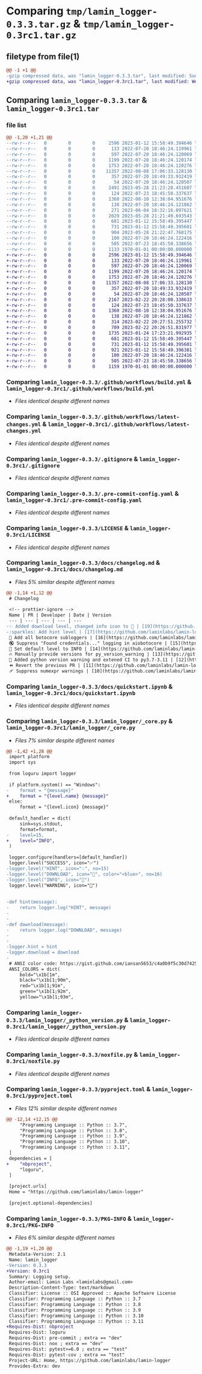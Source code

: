 # Comparing `tmp/lamin_logger-0.3.3.tar.gz` & `tmp/lamin_logger-0.3rc1.tar.gz`

## filetype from file(1)

```diff
@@ -1 +1 @@
-gzip compressed data, was "lamin_logger-0.3.3.tar", last modified: Sun Jun  4 18:32:38 2023, max compression
+gzip compressed data, was "lamin_logger-0.3rc1.tar", last modified: Wed Feb 22 20:28:20 2023, max compression
```

## Comparing `lamin_logger-0.3.3.tar` & `lamin_logger-0.3rc1.tar`

### file list

```diff
@@ -1,20 +1,21 @@
--rw-r--r--   0        0        0     2596 2023-01-12 15:58:49.394646 lamin_logger-0.3.3/.github/workflows/build.yml
--rw-r--r--   0        0        0      133 2022-07-20 18:46:24.119961 lamin_logger-0.3.3/.github/workflows/latest-changes.jinja2
--rw-r--r--   0        0        0      597 2022-07-20 18:46:24.120069 lamin_logger-0.3.3/.github/workflows/latest-changes.yml
--rw-r--r--   0        0        0     1199 2022-07-20 18:46:24.120174 lamin_logger-0.3.3/.gitignore
--rw-r--r--   0        0        0     1753 2022-07-20 18:46:24.120276 lamin_logger-0.3.3/.pre-commit-config.yaml
--rw-r--r--   0        0        0    11357 2022-08-08 17:06:33.128130 lamin_logger-0.3.3/LICENSE
--rw-r--r--   0        0        0      357 2022-07-20 18:49:33.932419 lamin_logger-0.3.3/README.md
--rw-r--r--   0        0        0       54 2022-07-20 18:46:24.120507 lamin_logger-0.3.3/docs/api.md
--rw-r--r--   0        0        0     2491 2023-05-28 21:23:20.451607 lamin_logger-0.3.3/docs/changelog.md
--rw-r--r--   0        0        0      124 2022-07-23 18:45:50.337637 lamin_logger-0.3.3/docs/index.md
--rw-r--r--   0        0        0     1360 2022-08-10 12:38:04.951676 lamin_logger-0.3.3/docs/quickstart.ipynb
--rw-r--r--   0        0        0      138 2022-07-20 18:46:24.121862 lamin_logger-0.3.3/lamin-project.yaml
--rw-r--r--   0        0        0      271 2023-06-04 18:32:16.097621 lamin_logger-0.3.3/lamin_logger/__init__.py
--rw-r--r--   0        0        0     2029 2023-05-28 21:21:49.693543 lamin_logger-0.3.3/lamin_logger/_core.py
--rw-r--r--   0        0        0      681 2023-01-12 15:58:49.395447 lamin_logger-0.3.3/lamin_logger/_python_version.py
--rw-r--r--   0        0        0      731 2023-01-12 15:58:49.395601 lamin_logger-0.3.3/noxfile.py
--rw-r--r--   0        0        0      904 2023-05-28 21:22:47.768175 lamin_logger-0.3.3/pyproject.toml
--rw-r--r--   0        0        0      100 2022-07-20 18:46:24.122416 lamin_logger-0.3.3/tests/test_base.py
--rw-r--r--   0        0        0      505 2022-07-23 18:45:50.338656 lamin_logger-0.3.3/tests/test_notebooks.py
--rw-r--r--   0        0        0     1133 1970-01-01 00:00:00.000000 lamin_logger-0.3.3/PKG-INFO
+-rw-r--r--   0        0        0     2596 2023-01-12 15:58:49.394646 lamin_logger-0.3rc1/.github/workflows/build.yml
+-rw-r--r--   0        0        0      133 2022-07-20 18:46:24.119961 lamin_logger-0.3rc1/.github/workflows/latest-changes.jinja2
+-rw-r--r--   0        0        0      597 2022-07-20 18:46:24.120069 lamin_logger-0.3rc1/.github/workflows/latest-changes.yml
+-rw-r--r--   0        0        0     1199 2022-07-20 18:46:24.120174 lamin_logger-0.3rc1/.gitignore
+-rw-r--r--   0        0        0     1753 2022-07-20 18:46:24.120276 lamin_logger-0.3rc1/.pre-commit-config.yaml
+-rw-r--r--   0        0        0    11357 2022-08-08 17:06:33.128130 lamin_logger-0.3rc1/LICENSE
+-rw-r--r--   0        0        0      357 2022-07-20 18:49:33.932419 lamin_logger-0.3rc1/README.md
+-rw-r--r--   0        0        0       54 2022-07-20 18:46:24.120507 lamin_logger-0.3rc1/docs/api.md
+-rw-r--r--   0        0        0     2167 2023-02-22 20:28:00.338633 lamin_logger-0.3rc1/docs/changelog.md
+-rw-r--r--   0        0        0      124 2022-07-23 18:45:50.337637 lamin_logger-0.3rc1/docs/index.md
+-rw-r--r--   0        0        0     1360 2022-08-10 12:38:04.951676 lamin_logger-0.3rc1/docs/quickstart.ipynb
+-rw-r--r--   0        0        0      138 2022-07-20 18:46:24.121862 lamin_logger-0.3rc1/lamin-project.yaml
+-rw-r--r--   0        0        0      314 2023-02-22 20:27:51.255732 lamin_logger-0.3rc1/lamin_logger/__init__.py
+-rw-r--r--   0        0        0      709 2023-02-22 20:26:51.831977 lamin_logger-0.3rc1/lamin_logger/_configure_external.py
+-rw-r--r--   0        0        0     1735 2023-01-24 17:23:21.992935 lamin_logger-0.3rc1/lamin_logger/_core.py
+-rw-r--r--   0        0        0      681 2023-01-12 15:58:49.395447 lamin_logger-0.3rc1/lamin_logger/_python_version.py
+-rw-r--r--   0        0        0      731 2023-01-12 15:58:49.395601 lamin_logger-0.3rc1/noxfile.py
+-rw-r--r--   0        0        0      921 2023-01-12 15:58:49.396381 lamin_logger-0.3rc1/pyproject.toml
+-rw-r--r--   0        0        0      100 2022-07-20 18:46:24.122416 lamin_logger-0.3rc1/tests/test_base.py
+-rw-r--r--   0        0        0      505 2022-07-23 18:45:50.338656 lamin_logger-0.3rc1/tests/test_notebooks.py
+-rw-r--r--   0        0        0     1159 1970-01-01 00:00:00.000000 lamin_logger-0.3rc1/PKG-INFO
```

### Comparing `lamin_logger-0.3.3/.github/workflows/build.yml` & `lamin_logger-0.3rc1/.github/workflows/build.yml`

 * *Files identical despite different names*

### Comparing `lamin_logger-0.3.3/.github/workflows/latest-changes.yml` & `lamin_logger-0.3rc1/.github/workflows/latest-changes.yml`

 * *Files identical despite different names*

### Comparing `lamin_logger-0.3.3/.gitignore` & `lamin_logger-0.3rc1/.gitignore`

 * *Files identical despite different names*

### Comparing `lamin_logger-0.3.3/.pre-commit-config.yaml` & `lamin_logger-0.3rc1/.pre-commit-config.yaml`

 * *Files identical despite different names*

### Comparing `lamin_logger-0.3.3/LICENSE` & `lamin_logger-0.3rc1/LICENSE`

 * *Files identical despite different names*

### Comparing `lamin_logger-0.3.3/docs/changelog.md` & `lamin_logger-0.3rc1/docs/changelog.md`

 * *Files 5% similar despite different names*

```diff
@@ -1,14 +1,12 @@
 # Changelog
 
 <!-- prettier-ignore -->
 Name | PR | Developer | Date | Version
 --- | --- | --- | --- | ---
-✨ Added download level, changed info icon to 💬 | [19](https://github.com/laminlabs/lamin-logger/pull/19) | [sunnyosun](https://github.com/sunnyosun) | 2023-05-27 | 0.3.2
-:sparkles: Add hint level | [17](https://github.com/laminlabs/lamin-logger/pull/17) | [falexwolf](https://github.com/falexwolf) | 2023-04-05 | 0.3.0
 🚸 Add all botocore subloggers | [16](https://github.com/laminlabs/lamin-logger/pull/16) | [falexwolf](https://github.com/falexwolf) | 2023-02-22 | 0.3rc1
 🔇 Suppress "Found credentials..." logging in aiobotocore | [15](https://github.com/laminlabs/lamin-logger/pull/15) | [sunnyosun](https://github.com/sunnyosun) | 2023-02-06 | 0.2.4
 🚸 Set default level to INFO | [14](https://github.com/laminlabs/lamin-logger/pull/14) | [falexwolf](https://github.com/falexwolf) | 2023-01-24 | 0.2.3
 🔥 Manually provide versions for py_version_warning | [13](https://github.com/laminlabs/lamin-logger/pull/13) | [sunnyosun](https://github.com/sunnyosun) | 2023-01-12 | 0.2.2
 👷 Added python version warning and extened CI to py3.7-3.11 | [12](https://github.com/laminlabs/lamin-logger/pull/12) | [sunnyosun](https://github.com/sunnyosun) | 2023-01-11 | 0.2.0
 ⏪ Revert the previous PR | [11](https://github.com/laminlabs/lamin-logger/pull/11) | [sunnyosun](https://github.com/sunnyosun) | 2022-10-20 | 0.1.5
 🩹 Suppress numexpr warnings | [10](https://github.com/laminlabs/lamin-logger/pull/10) | [sunnyosun](https://github.com/sunnyosun) | 2022-10-20 | 0.1.4
```

### Comparing `lamin_logger-0.3.3/docs/quickstart.ipynb` & `lamin_logger-0.3rc1/docs/quickstart.ipynb`

 * *Files identical despite different names*

### Comparing `lamin_logger-0.3.3/lamin_logger/_core.py` & `lamin_logger-0.3rc1/lamin_logger/_core.py`

 * *Files 7% similar despite different names*

```diff
@@ -1,42 +1,28 @@
 import platform
 import sys
 
 from loguru import logger
 
 if platform.system() == "Windows":
-    format = "{message}"
+    format = "{level.name} {message}"
 else:
     format = "{level.icon} {message}"
 
 default_handler = dict(
     sink=sys.stdout,
     format=format,
-    level=15,
+    level="INFO",
 )
 
 logger.configure(handlers=[default_handler])
 logger.level("SUCCESS", icon="✅")
-logger.level("HINT", icon="💡", no=15)
-logger.level("DOWNLOAD", icon="💾", color="<blue>", no=16)
-logger.level("INFO", icon="💬")
 logger.level("WARNING", icon="🔶")
 
 
-def hint(message):
-    return logger.log("HINT", message)
-
-
-def download(message):
-    return logger.log("DOWNLOAD", message)
-
-
-logger.hint = hint
-logger.download = download
-
 # ANSI color code: https://gist.github.com/iansan5653/c4a0b9f5c30d74258c5f132084b78db9
 ANSI_COLORS = dict(
     bold="\x1b[1m",
     black="\x1b[1;90m",
     red="\x1b[1;91m",
     green="\x1b[1;92m",
     yellow="\x1b[1;93m",
```

### Comparing `lamin_logger-0.3.3/lamin_logger/_python_version.py` & `lamin_logger-0.3rc1/lamin_logger/_python_version.py`

 * *Files identical despite different names*

### Comparing `lamin_logger-0.3.3/noxfile.py` & `lamin_logger-0.3rc1/noxfile.py`

 * *Files identical despite different names*

### Comparing `lamin_logger-0.3.3/pyproject.toml` & `lamin_logger-0.3rc1/pyproject.toml`

 * *Files 12% similar despite different names*

```diff
@@ -12,14 +12,15 @@
     "Programming Language :: Python :: 3.7",
     "Programming Language :: Python :: 3.8",
     "Programming Language :: Python :: 3.9",
     "Programming Language :: Python :: 3.10",
     "Programming Language :: Python :: 3.11",
 ]
 dependencies = [
+    "nbproject",
     "loguru",
 ]
 
 [project.urls]
 Home = "https://github.com/laminlabs/lamin-logger"
 
 [project.optional-dependencies]
```

### Comparing `lamin_logger-0.3.3/PKG-INFO` & `lamin_logger-0.3rc1/PKG-INFO`

 * *Files 6% similar despite different names*

```diff
@@ -1,19 +1,20 @@
 Metadata-Version: 2.1
 Name: lamin_logger
-Version: 0.3.3
+Version: 0.3rc1
 Summary: Logging setup.
 Author-email: Lamin Labs <laminlabs@gmail.com>
 Description-Content-Type: text/markdown
 Classifier: License :: OSI Approved :: Apache Software License
 Classifier: Programming Language :: Python :: 3.7
 Classifier: Programming Language :: Python :: 3.8
 Classifier: Programming Language :: Python :: 3.9
 Classifier: Programming Language :: Python :: 3.10
 Classifier: Programming Language :: Python :: 3.11
+Requires-Dist: nbproject
 Requires-Dist: loguru
 Requires-Dist: pre-commit ; extra == "dev"
 Requires-Dist: nox ; extra == "dev"
 Requires-Dist: pytest>=6.0 ; extra == "test"
 Requires-Dist: pytest-cov ; extra == "test"
 Project-URL: Home, https://github.com/laminlabs/lamin-logger
 Provides-Extra: dev
```

